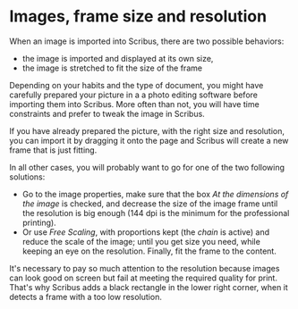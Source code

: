 # Images, frame size and resolution

When an image is imported into Scribus, there are two possible behaviors:

- the image is imported and displayed at its own size,
- the image is stretched to fit the size of the frame

Depending on your habits and the type of document, you might have carefully prepared your picture in a a photo editing software before importing them into Scribus. More often than not, you will have time constraints and prefer to tweak the image in Scribus.

If you have already prepared the picture, with the right size and resolution, you can import it by dragging it onto the page and Scribus will create a new frame that is just fitting.

In all other cases, you will probably want to go for one of the two following solutions:

- Go to the image properties, make sure that the box _At the dimensions of the image_ is checked, and decrease the size of the image frame until the resolution is big enough (144 dpi is the minimum for the professional printing).
- Or use _Free Scaling_, with proportions kept (the _chain_ is active) and reduce the scale of the image; until you get size you need, while keeping an eye on the resolution. Finally, fit the frame to the content.

It's necessary to pay so much attention to the resolution because images can look good on screen but fail at meeting the required quality for print.  
That's why Scribus adds a black rectangle in the lower right corner, when it detects a frame with a too low resolution. 
